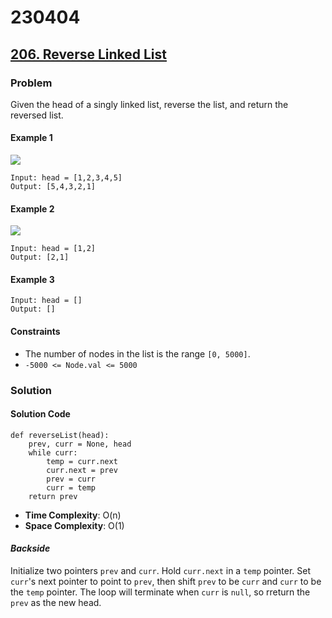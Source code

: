 # 230404

## [206. Reverse Linked List](https://leetcode.com/problems/reverse-linked-list/)
### Problem
Given the head of a singly linked list, reverse the list, and return the reversed list.
#### Example 1
![](https://assets.leetcode.com/uploads/2021/02/19/rev1ex1.jpg)
```
Input: head = [1,2,3,4,5]
Output: [5,4,3,2,1]
```

#### Example 2
![](https://assets.leetcode.com/uploads/2021/02/19/rev1ex2.jpg)
```
Input: head = [1,2]
Output: [2,1]
```
#### Example 3
```
Input: head = []
Output: []
```

#### Constraints
- The number of nodes in the list is the range `[0, 5000]`.
- `-5000 <= Node.val <= 5000`

### Solution

#### Solution Code
```
def reverseList(head):
    prev, curr = None, head
    while curr:
        temp = curr.next
        curr.next = prev
        prev = curr
        curr = temp
    return prev
```
- __Time Complexity__: O(n)
- __Space Complexity__: O(1)

#### _Backside_
Initialize two pointers `prev` and `curr`. Hold `curr.next` in a `temp` pointer. Set `curr`'s next pointer to point to `prev`, then shift `prev` to be `curr` and `curr` to be the `temp` pointer. The loop will terminate when `curr` is `null`, so rreturn the `prev` as the new head.
